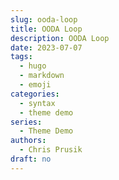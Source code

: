 ```yaml
---
slug: ooda-loop
title: OODA Loop
description: OODA Loop
date: 2023-07-07
tags:
  - hugo
  - markdown
  - emoji
categories:
  - syntax
  - theme demo
series:
  - Theme Demo
authors: 
  - Chris Prusik
draft: no
---
```


